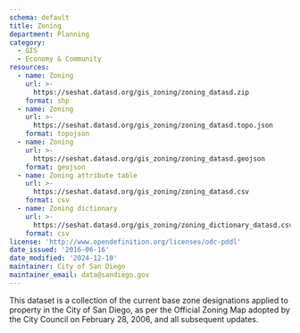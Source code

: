 ```yaml
---
schema: default
title: Zoning
department: Planning
category:
  - GIS
  - Economy & Community
resources:
  - name: Zoning
    url: >-
      https://seshat.datasd.org/gis_zoning/zoning_datasd.zip
    format: shp
  - name: Zoning
    url: >-
      https://seshat.datasd.org/gis_zoning/zoning_datasd.topo.json
    format: topojson
  - name: Zoning
    url: >-
      https://seshat.datasd.org/gis_zoning/zoning_datasd.geojson
    format: geojson
  - name: Zoning attribute table
    url: >-
      https://seshat.datasd.org/gis_zoning/zoning_datasd.csv
    format: csv
  - name: Zoning dictionary
    url: >-
      https://seshat.datasd.org/gis_zoning/zoning_dictionary_datasd.csv
    format: csv
license: 'http://www.opendefinition.org/licenses/odc-pddl'
date_issued: '2016-06-16'
date_modified: '2024-12-10'
maintainer: City of San Diego
maintainer_email: data@sandiego.gov
---
```

This dataset is a collection of the current base zone designations applied to property in the City of San Diego, as per the Official Zoning Map adopted by the City Council on February 28, 2006, and all subsequent updates.
